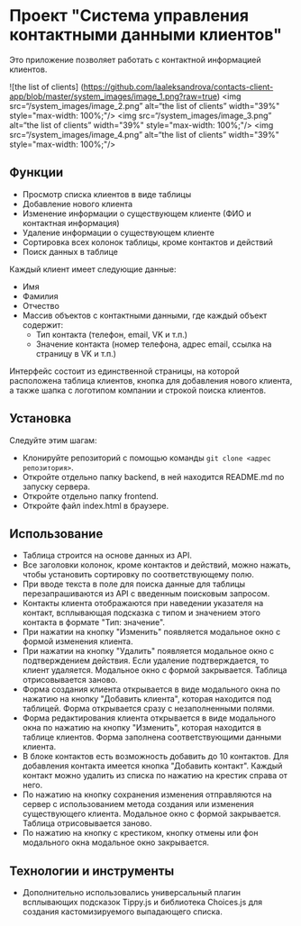 # Проект "Система управления контактными данными клиентов"

Это приложение позволяет работать с контактной информацией клиентов.

![the list of clients] (https://github.com/laaleksandrova/contacts-client-app/blob/master/system_images/image_1.png?raw=true)
<img src=“/system_images/image_2.png” alt=“the list of clients” width="39%" style="max-width: 100%;"/>
<img src=“/system_images/image_3.png” alt=“the list of clients” width="39%" style="max-width: 100%;"/>
<img src=“/system_images/image_4.png” alt=“the list of clients” width="39%" style="max-width: 100%;"/>

## Функции

* Просмотр списка клиентов в виде таблицы
* Добавление нового клиента
* Изменение информации о существующем клиенте (ФИО и контактная информация)
* Удаление информации о существующем клиенте
* Сортировка всех колонок таблицы, кроме контактов и действий
* Поиск данных в таблице


Каждый клиент имеет следующие данные:

* Имя
* Фамилия
* Отчество
* Массив объектов с контактными данными, где каждый объект содержит:
  * Тип контакта (телефон, email, VK и т.п.)
  * Значение контакта (номер телефона, адрес email, ссылка на страницу в VK и т.п.)

Интерфейс состоит из единственной страницы, на которой расположена таблица клиентов, кнопка для добавления нового клиента, а также шапка с логотипом компании и строкой поиска клиентов.

## Установка

Следуйте этим шагам:

- Клонируйте репозиторий с помощью команды `git clone <адрес репозитория>`.
- Откройте отдельно папку backend, в ней находится README.md по запуску сервера.
- Откройте отдельно папку frontend.
- Откройте файл index.html в браузере.

## Использование

* Таблица строится на основе данных из API.
* Все заголовки колонок, кроме контактов и действий, можно нажать, чтобы установить сортировку по соответствующему полю.
* При вводе текста в поле для поиска данные для таблицы перезапрашиваются из API с введенным поисковым запросом.
* Контакты клиента отображаются при наведении указателя на контакт, всплывающая подсказка с типом и значением этого контакта в формате "Тип: значение".
* При нажатии на кнопку "Изменить" появляется модальное окно с формой изменения клиента.
* При нажатии на кнопку "Удалить" появляется модальное окно с подтверждением действия. Если удаление подтверждается, то клиент удаляется. Модальное окно с формой закрывается. Таблица отрисовывается заново.
* Форма создания клиента открывается в виде модального окна по нажатию на кнопку "Добавить клиента", которая находится под таблицей. Форма открывается сразу с незаполненными полями.
* Форма редактирования клиента открывается в виде модального окна по нажатию на кнопку "Изменить", которая находится в таблице клиентов. Форма заполнена соответствующими данными клиента.
* В блоке контактов есть возможность добавить до 10 контактов. Для добавления контакта имеется кнопка "Добавить контакт". Каждый контакт можно удалить из списка по нажатию на крестик справа от него.
* По нажатию на кнопку сохранения изменения отправляются на сервер с использованием метода создания или изменения существующего клиента. Модальное окно с формой закрывается. Таблица отрисовывается заново.
* По нажатию на кнопку с крестиком, кнопку отмены или фон модального окна модальное окно закрывается.

## Технологии и инструменты

* Дополнительно использовались универсальный плагин всплывающих подсказок Tippy.js и библиотека Choices.js для создания кастомизируемого выпадающего списка.
